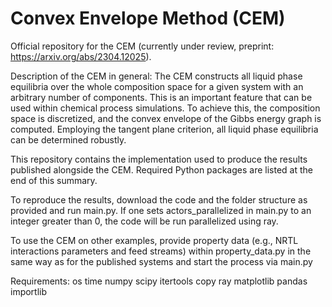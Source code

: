 # Convex Envelope Method (CEM)

Official repository for the CEM (currently under review, preprint: https://arxiv.org/abs/2304.12025).

Description of the CEM in general:
The CEM constructs all liquid phase equilibria over the whole composition space for a given system with an arbitrary number of components. This is an important feature that can be used within chemical process simulations. To achieve this, the composition space is discretized, and the convex envelope of the Gibbs energy graph is computed. Employing the tangent plane criterion, all liquid phase equilibria can be determined robustly.

This repository contains the implementation used to produce the results published alongside the CEM. Required Python packages are listed at the end of this summary. 

To reproduce the results, download the code and the folder structure as provided and run main.py. If one sets actors_parallelized in main.py to an integer greater than 0, the code will be run parallelized using ray.

To use the CEM on other examples, provide property data (e.g., NRTL interactions parameters and feed streams) within property_data.py in the same way as for the published systems and start the process via main.py 


Requirements:
os
time
numpy
scipy
itertools
copy
ray
matplotlib
pandas
importlib
